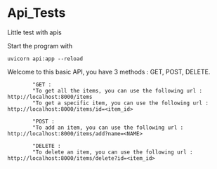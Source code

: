 # Api_Tests
Little test with apis

Start the program with 

    uvicorn api:app --reload

Welcome to this basic API, you have 3 methods : GET, POST, DELETE.
           
           
            "GET :
            "To get all the items, you can use the following url : http://localhost:8000/items
            "To get a specific item, you can use the following url : http://localhost:8000/items/id=<item_id>

            "POST :
            "To add an item, you can use the following url : http://localhost:8000/items/add?name=<NAME>

            "DELETE :
            "To delete an item, you can use the following url : http://localhost:8000/items/delete?id=<item_id>
